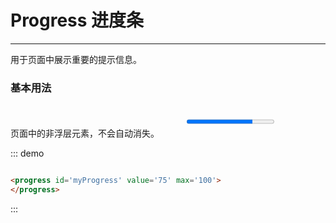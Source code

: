 <style>
progress{
  margin:20px 40px;
}
</style>
<script>
 export default {
    methods: {
      hello() {
        alert('Hello World!');
      }
    }
  }
</script>
# Progress 进度条
----
用于页面中展示重要的提示信息。

### 基本用法
页面中的非浮层元素，不会自动消失。
<progress id='myProgress' value='75' max='100'>
</progress>

::: demo
```html

<progress id='myProgress' value='75' max='100'>
</progress>

```
:::